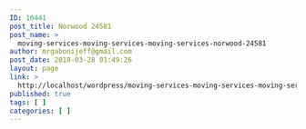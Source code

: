 ```yaml
---
ID: 10441
post_title: Norwood 24581
post_name: >
  moving-services-moving-services-moving-services-norwood-24581
author: mrgabonijeff@gmail.com
post_date: 2018-03-28 01:49:26
layout: page
link: >
  http://localhost/wordpress/moving-services-moving-services-moving-services-norwood-24581/
published: true
tags: [ ]
categories: [ ]
---
```

